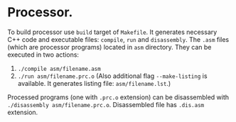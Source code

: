 # Processor.

To build processor use `build` target of `Makefile`. It generates necessary C++ code and executable files: `compile`, `run` and `disassembly`.
The `.asm` files (which are processor programs) located in `asm` directory. They can be executed in two actions:
1. `./compile asm/filename.asm`
2. `./run asm/filename.prc.o` (Also additional flag `--make-listing` is available. It generates listing file: `asm/filename.lst`.)

Processed programs (one with `.prc.o` extension) can be disassembled with `./disassembly asm/filename.prc.o`. Disassembled file has `.dis.asm` extension.

